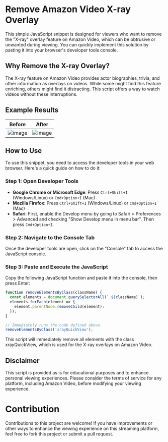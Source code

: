 # Remove Amazon Video X-ray Overlay

This simple JavaScript snippet is designed for viewers who want to remove the "X-ray" overlay feature on Amazon Video, which can be obtrusive or unwanted during viewing. You can quickly implement this solution by pasting it into your browser's developer tools console.

## Why Remove the X-ray Overlay?
The X-ray feature on Amazon Video provides actor biographies, trivia, and other information as overlays on videos. While some might find this feature enriching, others might find it distracting. This script offers a way to watch videos without these interruptions.

## Example Results

| Before      | After       |
|-------------|-------------|
| ![image](https://github.com/grok/amazon-video-hacks/assets/495761/4587a710-30b8-4d4d-a7d0-95c3d9c03317) | ![image](https://github.com/grok/amazon-video-hacks/assets/495761/ba600d70-1998-4778-8de5-ab97a5a41af5) |

## How to Use
To use this snippet, you need to access the developer tools in your web browser. Here's a quick guide on how to do it:

### Step 1: Open Developer Tools
- **Google Chrome or Microsoft Edge**: Press `Ctrl+Shift+I` (Windows/Linux) or `Cmd+Option+I` (Mac)
- **Mozilla Firefox**: Press `Ctrl+Shift+I` (Windows/Linux) or `Cmd+Option+I` (Mac)
- **Safari**: First, enable the Develop menu by going to Safari > Preferences > Advanced and checking "Show Develop menu in menu bar". Then press `Cmd+Option+I`.

### Step 2: Navigate to the Console Tab
Once the developer tools are open, click on the "Console" tab to access the JavaScript console.

### Step 3: Paste and Execute the JavaScript
Copy the following JavaScript function and paste it into the console, then press Enter:

```javascript
function removeElementsByClass(className) {
  const elements = document.querySelectorAll(`.${className}`);
  elements.forEach(element => {
    element.parentNode.removeChild(element);
  });
}

// Immediately runs the code defined above.
removeElementsByClass('xrayQuickView');
```

This script will immediately remove all elements with the class xrayQuickView, which is used for the X-ray overlays on Amazon Video.

## Disclaimer
This script is provided as is for educational purposes and to enhance personal viewing experiences. Please consider the terms of service for any platform, including Amazon Video, before modifying your viewing experience.

# Contribution
Contributions to this project are welcome! If you have improvements or other ways to enhance the viewing experience on this streaming platform, feel free to fork this project or submit a pull request.
